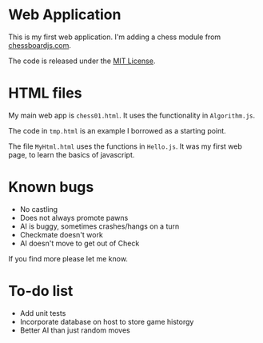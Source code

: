 # Web Application
This is my first web application. I'm adding a chess module from [chessboardjs.com](chessboardjs.com).

The code is released under the [MIT License](https://github.com/oakmac/chessboardjs/blob/master/LICENSE.md).

# HTML files
My main web app is `chess01.html`. It uses the functionality in `Algorithm.js`.

The code in `tmp.html` is an example I borrowed as a starting point.

The file `MyHtml.html` uses the functions in `Hello.js`. It was my first web page, to learn the basics of javascript.

# Known bugs
* No castling
* Does not always promote pawns
* AI is buggy, sometimes crashes/hangs on a turn
* Checkmate doesn't work
* AI doesn't move to get out of Check

If you find more please let me know.

# To-do list
* Add unit tests
* Incorporate database on host to store game historgy
* Better AI than just random moves
